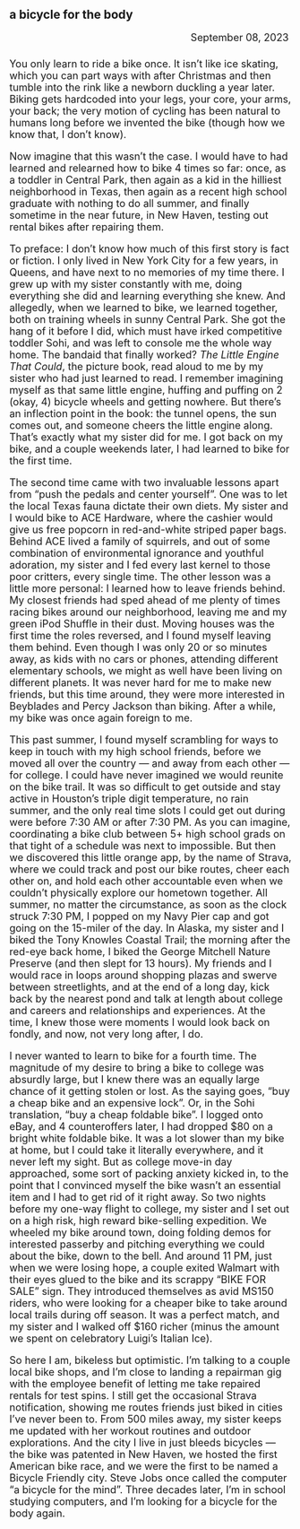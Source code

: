 <title>a bicycle for the body</title>
<h2 class="posthead">a bicycle for the body</h2>
<font size="+1"><div style="text-align: right; padding-bottom: 8px; margin: 0 5px;">September 08, 2023</div>

<p>You only learn to ride a bike once. It isn’t like ice skating, which you can part ways with after Christmas and then tumble into the rink like a newborn duckling a year later. Biking gets hardcoded into your legs, your core, your arms, your back; the very motion of cycling has been natural to humans long before we invented the bike (though how we know that, I don’t know).</p>

<p>Now imagine that this wasn’t the case. I would have to had learned and relearned how to bike 4 times so far: once, as a toddler in Central Park, then again as a kid in the hilliest neighborhood in Texas, then again as a recent high school graduate with nothing to do all summer, and finally sometime in the near future, in New Haven, testing out rental bikes after repairing them.</p>

<p>To preface: I don’t know how much of this first story is fact or fiction. I only lived in New York City for a few years, in Queens, and have next to no memories of my time there. I grew up with my sister constantly with me, doing everything she did and learning everything she knew. And allegedly, when we learned to bike, we learned together, both on training wheels in sunny Central Park. She got the hang of it before I did, which must have irked competitive toddler Sohi, and was left to console me the whole way home. The bandaid that finally worked? <em>The Little Engine That Could</em>, the picture book, read aloud to me by my sister who had just learned to read. I remember imagining myself as that same little engine, huffing and puffing on 2 (okay, 4) bicycle wheels and getting nowhere. But there’s an inflection point in the book: the tunnel opens, the sun comes out, and someone cheers the little engine along. That’s exactly what my sister did for me. I got back on my bike, and a couple weekends later, I had learned to bike for the first time.</p>

<p>The second time came with two invaluable lessons apart from “push the pedals and center yourself”. One was to let the local Texas fauna dictate their own diets. My sister and I would bike to ACE Hardware, where the cashier would give us free popcorn in red-and-white striped paper bags. Behind ACE lived a family of squirrels, and out of some combination of environmental ignorance and youthful adoration, my sister and I fed every last kernel to those poor critters, every single time. The other lesson was a little more personal: I learned how to leave friends behind. My closest friends had sped ahead of me plenty of times racing bikes around our neighborhood, leaving me and my green iPod Shuffle in their dust. Moving houses was the first time the roles reversed, and I found myself leaving them behind. Even though I was only 20 or so minutes away, as kids with no cars or phones, attending different elementary schools, we might as well have been living on different planets. It was never hard for me to make new friends, but this time around, they were more interested in Beyblades and Percy Jackson than biking. After a while, my bike was once again foreign to me.</p>

<p>This past summer, I found myself scrambling for ways to keep in touch with my high school friends, before we moved all over the country — and away from each other — for college. I could have never imagined we would reunite on the bike trail. It was so difficult to get outside and stay active in Houston’s triple digit temperature, no rain summer, and the only real time slots I could get out during were before 7:30 AM or after 7:30 PM. As you can imagine, coordinating a bike club between 5+ high school grads on that tight of a schedule was next to impossible. But then we discovered this little orange app, by the name of Strava, where we could track and post our bike routes, cheer each other on, and hold each other accountable even when we couldn’t physically explore our hometown together. All summer, no matter the circumstance, as soon as the clock struck 7:30 PM, I popped on my Navy Pier cap and got going on the 15-miler of the day. In Alaska, my sister and I biked the Tony Knowles Coastal Trail; the morning after the red-eye back home, I biked the George Mitchell Nature Preserve (and then slept for 13 hours). My friends and I would race in loops around shopping plazas and swerve between streetlights, and at the end of a long day, kick back by the nearest pond and talk at length about college and careers and relationships and experiences. At the time, I knew those were moments I would look back on fondly, and now, not very long after, I do.</p>

<p>I never wanted to learn to bike for a fourth time. The magnitude of my desire to bring a bike to college was absurdly large, but I knew there was an equally large chance of it getting stolen or lost. As the saying goes, “buy a cheap bike and an expensive lock”. Or, in the Sohi translation, “buy a cheap foldable bike”. I logged onto eBay, and 4 counteroffers later, I had dropped $80 on a bright white foldable bike. It was a lot slower than my bike at home, but I could take it literally everywhere, and it never left my sight. But as college move-in day approached, some sort of packing anxiety kicked in, to the point that I convinced myself the bike wasn’t an essential item and I had to get rid of it right away. So two nights before my one-way flight to college, my sister and I set out on a high risk, high reward bike-selling expedition. We wheeled my bike around town, doing folding demos for interested passerby and pitching everything we could about the bike, down to the bell. And around 11 PM, just when we were losing hope, a couple exited Walmart with their eyes glued to the bike and its scrappy “BIKE FOR SALE” sign. They introduced themselves as avid MS150 riders, who were looking for a cheaper bike to take around local trails during off season. It was a perfect match, and my sister and I walked off $160 richer (minus the amount we spent on celebratory Luigi’s Italian Ice).</p>

<p>So here I am, bikeless but optimistic. I’m talking to a couple local bike shops, and I’m close to landing a repairman gig with the employee benefit of letting me take repaired rentals for test spins. I still get the occasional Strava notification, showing me routes friends just biked in cities I’ve never been to. From 500 miles away, my sister keeps me updated with her workout routines and outdoor explorations. And the city I live in just bleeds bicycles — the bike was patented in New Haven, we hosted the first American bike race, and we were the first to be named a Bicycle Friendly city. Steve Jobs once called the computer “a bicycle for the mind”. Three decades later, I’m in school studying computers, and I’m looking for a bicycle for the body again.</p></font>
